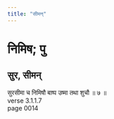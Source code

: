 ```yaml
---
title: "सीमन्"
---
```


# निमिष; पु
## सुर, सीमन्
सुरसीमा च निमिषौ बाष्प उष्मा तथा शुचौ ॥ ७ ॥<br />verse 3.1.1.7<br />page 0014

